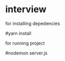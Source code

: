 # interview


for installing depedencies

#yarn install     

for running project

#nodemon server.js 
